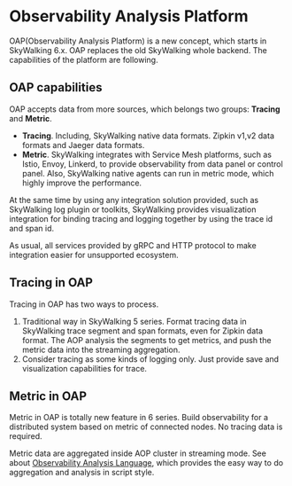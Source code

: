 # Observability Analysis Platform
OAP(Observability Analysis Platform) is a new concept, which starts in SkyWalking 6.x. OAP replaces the 
old SkyWalking whole backend. The capabilities of the platform are following.

## OAP capabilities
OAP accepts data from more sources, which belongs two groups: **Tracing** and **Metric**.

- **Tracing**. Including, SkyWalking native data formats. Zipkin v1,v2 data formats and Jaeger data formats.
- **Metric**. SkyWalking integrates with Service Mesh platforms, such as Istio, Envoy, Linkerd, to provide observability from data panel 
or control panel. Also, SkyWalking native agents can run in metric mode, which highly improve the 
performance.

At the same time by using any integration solution provided, such as SkyWalking log plugin or toolkits, 
SkyWalking provides visualization integration for binding tracing and logging together by using the 
trace id and span id.

As usual, all services provided by gRPC and HTTP protocol to make integration easier for unsupported ecosystem.

## Tracing in OAP
Tracing in OAP has two ways to process.
1. Traditional way in SkyWalking 5 series. Format tracing data in SkyWalking trace segment and span formats, 
even for Zipkin data format. The AOP analysis the segments to get metrics, and push the metric data into
the streaming aggregation.
1. Consider tracing as some kinds of logging only. Just provide save and visualization capabilities for trace. 

## Metric in OAP
Metric in OAP is totally new feature in 6 series. Build observability for a distributed system based on metric of connected nodes.
No tracing data is required.

Metric data are aggregated inside AOP cluster in streaming mode. See about [Observability Analysis Language](oal.md),
which provides the easy way to do aggregation and analysis in script style. 
